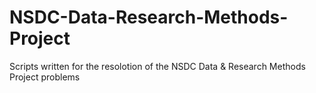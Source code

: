 # NSDC-Data-Research-Methods-Project
Scripts written for the resolotion of the NSDC Data &amp; Research Methods Project problems
